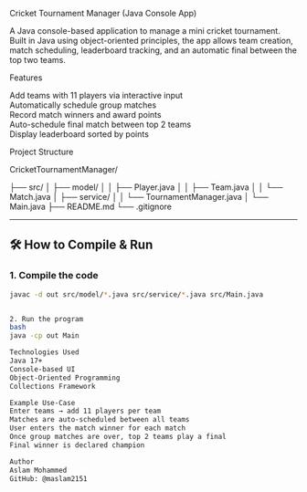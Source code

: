 Cricket Tournament Manager (Java Console App)

A Java console-based application to manage a mini cricket tournament. Built in Java using object-oriented principles, the app allows team creation, match scheduling, leaderboard tracking, and an automatic final between the top two teams.


Features

 Add teams with 11 players via interactive input  
 Automatically schedule group matches  
 Record match winners and award points  
 Auto-schedule final match between top 2 teams  
 Display leaderboard sorted by points



 Project Structure

CricketTournamentManager/

├── src/
│ ├── model/
│ │ ├── Player.java
│ │ ├── Team.java
│ │ └── Match.java
│ ├── service/
│ │ └── TournamentManager.java
│ └── Main.java
├── README.md
└── .gitignore


---

## 🛠️ How to Compile & Run

### 1. Compile the code

```bash
javac -d out src/model/*.java src/service/*.java src/Main.java


2. Run the program
bash
java -cp out Main

Technologies Used
Java 17+
Console-based UI
Object-Oriented Programming
Collections Framework

Example Use-Case
Enter teams → add 11 players per team
Matches are auto-scheduled between all teams
User enters the match winner for each match
Once group matches are over, top 2 teams play a final
Final winner is declared champion

Author
Aslam Mohammed
GitHub: @maslam2151



